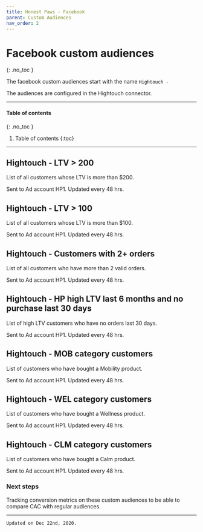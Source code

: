 ```yaml
---
title: Honest Paws - Facebook
parent: Custom Audiences
nav_order: 2
---
```

# Facebook custom audiences
{: .no_toc }

The facebook custom audiences start with the name `Hightouch -`

The audiences are configured in the Hightouch connector.

---

#### Table of contents
{: .no_toc }

1. Table of contents
{:toc}

---

## Hightouch - LTV > 200

List of all customers whose LTV is more than $200.

Sent to Ad account HP1. Updated every 48 hrs.

## Hightouch - LTV > 100

List of all customers whose LTV is more than $100.

Sent to Ad account HP1. Updated every 48 hrs.

## Hightouch - Customers with 2+ orders

List of all customers who have more than 2 valid orders.

Sent to Ad account HP1. Updated every 48 hrs.

## Hightouch - HP high LTV last 6 months and no purchase last 30 days

List of high LTV customers who have no orders last 30 days.

Sent to Ad account HP1. Updated every 48 hrs.

## Hightouch - MOB category customers

List of customers who have bought a Mobility product.

Sent to Ad account HP1. Updated every 48 hrs.

## Hightouch - WEL category customers

List of customers who have bought a Wellness product.

Sent to Ad account HP1. Updated every 48 hrs.

## Hightouch - CLM category customers

List of customers who have bought a Calm product.

Sent to Ad account HP1. Updated every 48 hrs.

### Next steps

Tracking conversion metrics on these custom audiences to be able to compare CAC with regular audiences.

---
```
Updated on Dec 22nd, 2020.
```
